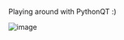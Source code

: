 Playing around with PythonQT :)


![image](https://github.com/user-attachments/assets/c1ab0aa8-2ac4-4dfa-9222-170e0bdd4c8a)

